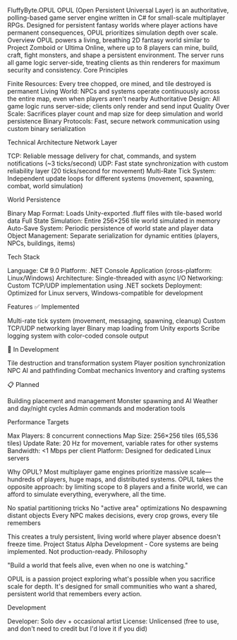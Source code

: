 FluffyByte.OPUL
OPUL (Open Persistent Universal Layer) is an authoritative, polling-based game server engine written in C# for small-scale multiplayer RPGs. Designed for persistent fantasy worlds where player actions have permanent consequences, OPUL prioritizes simulation depth over scale.
Overview
OPUL powers a living, breathing 2D fantasy world similar to Project Zomboid or Ultima Online, where up to 8 players can mine, build, craft, fight monsters, and shape a persistent environment. The server runs all game logic server-side, treating clients as thin renderers for maximum security and consistency.
Core Principles

Finite Resources: Every tree chopped, ore mined, and tile destroyed is permanent
Living World: NPCs and systems operate continuously across the entire map, even when players aren't nearby
Authoritative Design: All game logic runs server-side; clients only render and send input
Quality Over Scale: Sacrifices player count and map size for deep simulation and world persistence
Binary Protocols: Fast, secure network communication using custom binary serialization

Technical Architecture
Network Layer

TCP: Reliable message delivery for chat, commands, and system notifications (~3 ticks/second)
UDP: Fast state synchronization with custom reliability layer (20 ticks/second for movement)
Multi-Rate Tick System: Independent update loops for different systems (movement, spawning, combat, world simulation)

World Persistence

Binary Map Format: Loads Unity-exported .fluff files with tile-based world data
Full State Simulation: Entire 256×256 tile world simulated in memory
Auto-Save System: Periodic persistence of world state and player data
Object Management: Separate serialization for dynamic entities (players, NPCs, buildings, items)

Tech Stack

Language: C# 9.0
Platform: .NET Console Application (cross-platform: Linux/Windows)
Architecture: Single-threaded with async I/O
Networking: Custom TCP/UDP implementation using .NET sockets
Deployment: Optimized for Linux servers, Windows-compatible for development

Features
✅ Implemented

Multi-rate tick system (movement, messaging, spawning, cleanup)
Custom TCP/UDP networking layer
Binary map loading from Unity exports
Scribe logging system with color-coded console output

🚧 In Development

Tile destruction and transformation system
Player position synchronization
NPC AI and pathfinding
Combat mechanics
Inventory and crafting systems

📋 Planned

Building placement and management
Monster spawning and AI
Weather and day/night cycles
Admin commands and moderation tools

Performance Targets

Max Players: 8 concurrent connections
Map Size: 256×256 tiles (65,536 tiles)
Update Rate: 20 Hz for movement, variable rates for other systems
Bandwidth: <1 Mbps per client
Platform: Designed for dedicated Linux servers

Why OPUL?
Most multiplayer game engines prioritize massive scale—hundreds of players, huge maps, and distributed systems. OPUL takes the opposite approach: by limiting scope to 8 players and a finite world, we can afford to simulate everything, everywhere, all the time.

No spatial partitioning tricks
No "active area" optimizations
No despawning distant objects
Every NPC makes decisions, every crop grows, every tile remembers

This creates a truly persistent, living world where player absence doesn't freeze time.
Project Status
Alpha Development - Core systems are being implemented. Not production-ready.
Philosophy

"Build a world that feels alive, even when no one is watching."

OPUL is a passion project exploring what's possible when you sacrifice scale for depth. It's designed for small communities who want a shared, persistent world that remembers every action.

Development

Developer: Solo dev + occasional artist
License: Unlicensed (free to use, and don't need to credit but I'd love it if you did)
